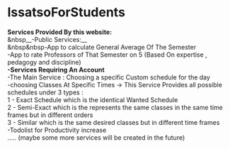 # IssatsoForStudents
**Services Provided By this website:**
<br>  &nbsp__-Public Services:__
<br>   &nbsp&nbsp-App to calculate General Average Of The Semester
<br>   -App to rate Professors of That Semester on 5 (Based On expertise , pedagogy and discipline)
<br>  __-Services Requiring An Account__
<br>   -The Main Service : Choosing a specific Custom schedule for the day 
<br>    -choosing Classes At Specific Times -> This Service Provides all possible schedules under 3 types :
<br>     1 - Exact Schedule which is the identical Wanted Schedule
<br>     2 - Semi-Exact which is the represents the same classes in the same time frames but in different orders
<br>     3 - Similar which is the same desired classes but in different time frames
<br>   -Todolist for Productivity increase
<br>..... (maybe some more services will be created in the future)
